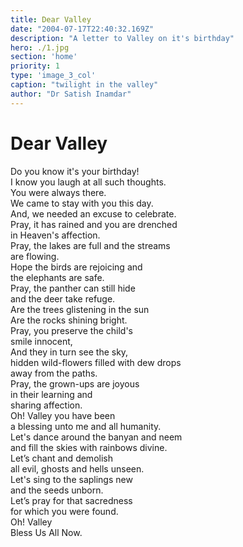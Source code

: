 ```yaml
---
title: Dear Valley
date: "2004-07-17T22:40:32.169Z"
description: "A letter to Valley on it's birthday"
hero: ./1.jpg
section: 'home'
priority: 1
type: 'image_3_col'
caption: "twilight in the valley"
author: "Dr Satish Inamdar"
---
```


# Dear Valley

Do you know it's your birthday!<br/>
I know you laugh at all such thoughts.<br/>
You were always there.<br/>
We came to stay with you this day.<br/>
And, we needed an excuse to celebrate.<br/>
Pray, it has rained and you are drenched<br/>
in Heaven's affection.<br/>
Pray, the lakes are full and the streams<br/>
are flowing.<br/>
Hope the birds are rejoicing and <br/>
the elephants are safe.<br/>
Pray, the panther can still hide<br/>
and the deer take refuge.<br/>
Are the trees glistening in the sun<br/>
Are the rocks shining bright.<br/>
Pray, you preserve the child's<br/>
smile innocent,<br/>
And they in turn see the sky,<br/>
hidden wild-flowers filled with dew drops<br/>
away from the paths.<br/>
Pray, the grown-ups are joyous<br/>
in their learning and <br/>
sharing affection.<br/>
Oh! Valley you have been<br/>
a blessing unto me and  all humanity.<br/>
Let's dance around the banyan and neem<br/>
and fill the skies with rainbows divine.<br/>
Let’s chant and demolish<br/>
all evil, ghosts and hells unseen.<br/>
Let's sing to the saplings new<br/>
and the seeds unborn.<br/>
Let’s pray for that sacredness<br/>
for which you were found.<br/>
Oh! Valley<br/>
Bless Us All Now.<br/>